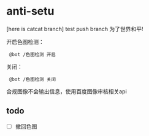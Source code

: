 # anti-setu
[here is catcat branch]
test push branch
为了世界和平!

开启色图检测：
~~~ 
 @bot /色图检测 开启
~~~
关闭：
~~~ 
 @bot /色图检测 关闭
~~~

合规图像不会输出信息，使用百度图像审核相关api
## todo
- [ ] 撤回色图
